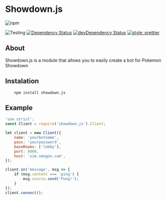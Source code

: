 # Showdown.js

![npm](https://nodei.co/npm/showdown.js.png?downloads=true&stars=true)

![Testing](https://github.com/villager/showdown.js/workflows/Testing/badge.svg)
[![Dependency Status](https://david-dm.org/villager/showdown.js.svg)](https://david-dm.org/villager/showdown.js)
[![devDependency Status](https://david-dm.org/villager/showdown.js/dev-status.svg)](https://david-dm.org/villager/showdown.js?type=dev)
[![style: prettier](https://img.shields.io/badge/style-prettier-ff69b4)](https://github.com/prettier/prettier)

## About

Showdown.js is a module that allows you to easily create a bot for Pokemon Showdown

## Instalation

```
    npm install showdown.js
```

## Example

```js
'use strict';
const Client = require('showdown.js').Client;

let client = new Client({
	name: 'yourbotname',
	pass: 'yourpassword',
	baseRooms: ['lobby'],
	port: 8000,
	host: 'sim.smogon.com',
});

client.on('message', msg => {
	if (msg.content === 'ping') {
		msg.source.send('Pong!');
	}
});
client.connect();
```
